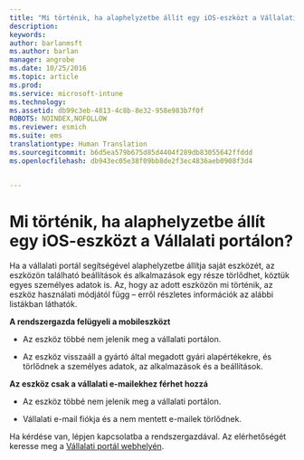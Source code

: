 ```yaml
---
title: "Mi történik, ha alaphelyzetbe állít egy iOS-eszközt a Vállalati portálon? | Microsoft Docs"
description: 
keywords: 
author: barlanmsft
ms.author: barlan
manager: angrobe
ms.date: 10/25/2016
ms.topic: article
ms.prod: 
ms.service: microsoft-intune
ms.technology: 
ms.assetid: db99c3eb-4813-4c8b-8e32-958e983b7f0f
ROBOTS: NOINDEX,NOFOLLOW
ms.reviewer: esmich
ms.suite: ems
translationtype: Human Translation
ms.sourcegitcommit: b6d5ea579b675d85d4404f289db83055642ffddd
ms.openlocfilehash: db943ec05e38f09bb8de2f3ec4836aeb0908f3d4


---
```



# <a name="what-happens-if-you-reset-your-ios-device-using-the-company-portal"></a>Mi történik, ha alaphelyzetbe állít egy iOS-eszközt a Vállalati portálon?

Ha a vállalati portál segítségével alaphelyzetbe állítja saját eszközét, az eszközön található beállítások és alkalmazások egy része törlődhet, köztük egyes személyes adatok is. Az, hogy az adott eszközön mi történik, az eszköz használati módjától függ – erről részletes információk az alábbi listákban láthatók.

**A rendszergazda felügyeli a mobileszközt**

-   Az eszköz többé nem jelenik meg a vállalati portálon.

-   Az eszköz visszaáll a gyártó által megadott gyári alapértékekre, és törlődnek a személyes adatok, az alkalmazások és a beállítások.

**Az eszköz csak a vállalati e-mailekhez férhet hozzá**

-   Az eszköz többé nem jelenik meg a vállalati portálon.

-   Vállalati e-mail fiókja és a nem mentett e-mailek törlődnek.

Ha kérdése van, lépjen kapcsolatba a rendszergazdával. Az elérhetőségét keresse meg a [Vállalati portál webhelyén](http://portal.manage.microsoft.com).





<!--HONumber=Dec16_HO2-->


